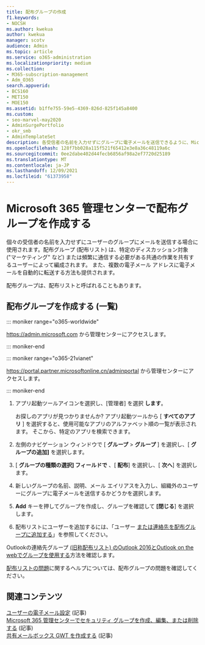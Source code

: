 ```yaml
---
title: 配布グループの作成
f1.keywords:
- NOCSH
ms.author: kwekua
author: kwekua
manager: scotv
audience: Admin
ms.topic: article
ms.service: o365-administration
ms.localizationpriority: medium
ms.collection:
- M365-subscription-management
- Adm_O365
search.appverid:
- BCS160
- MET150
- MOE150
ms.assetid: b1ffe755-59e5-4369-826d-825f145a8400
ms.custom:
- seo-marvel-may2020
- AdminSurgePortfolio
- okr_smb
- AdminTemplateSet
description: 各受信者の名前を入力せずにグループに電子メールを送信できるように、Microsoft 365 管理センターに配布グループまたはリストを作成します。
ms.openlocfilehash: 128f7bb028a115f521f65412e3e8a36c48119a6c
ms.sourcegitcommit: 0ee2dabe402d44fecb6856af98a2ef7720d25189
ms.translationtype: MT
ms.contentlocale: ja-JP
ms.lasthandoff: 12/09/2021
ms.locfileid: "61373958"
---
```

# <a name="create-distribution-groups-in-the-microsoft-365-admin-center"></a>Microsoft 365 管理センターで配布グループを作成する
  
個々の受信者の名前を入力せずにユーザーのグループにメールを送信する場合に使用されます。配布グループ (配布リスト) は、特定のディスカッション対象 ("マーケティング" など) または頻繁に通信する必要がある共通の作業を共有するユーザーによって編成されます。 また、複数の電子メール アドレスに電子メールを自動的に転送する方法も提供されます。

配布グループは、配布リストと呼ばれることもあります。
  
## <a name="create-a-distribution-group-list"></a>配布グループを作成する (一覧)

::: moniker range="o365-worldwide"

<a href="https://go.microsoft.com/fwlink/p/?linkid=2024339" target="_blank">https://admin.microsoft.com</a> から管理センターにアクセスします。

::: moniker-end

::: moniker range="o365-21vianet"

<a href="https://go.microsoft.com/fwlink/p/?linkid=850627" target="_blank">https://portal.partner.microsoftonline.cn/adminportal</a> から管理センターにアクセスします。

::: moniker-end

1. アプリ起動ツールアイコンを選択し、[管理者] を選択 **します**。
    
    お探しのアプリが見つかりませんか? アプリ起動ツールから [ **すべてのアプリ** ] を選択すると、使用可能なアプリのアルファベット順の一覧が表示されます。 そこから、特定のアプリを検索できます。 
    
2. 左側のナビゲーション ウィンドウで [ **グループ** \> **グループ** ] を選択し、[ **グループの追加]** を選択します。 
      
3. [ **グループの種類の選択] フィールドで** 、[ **配布**] を選択し、[ **次へ**] を選択します。
  
4. 新しいグループの名前、説明、メール エイリアスを入力し、組織外のユーザーにグループに電子メールを送信するかどうかを選択します。 
    
5. **Add** キーを押してグループを作成し、グループを確認して **[閉じる**] を選択します。 
    
6. 配布リストにユーザーを追加するには、「ユーザー [または連絡先を配布グループに追加する](../email/add-user-or-contact-to-distribution-list.md)」を参照してください。
    
Outlookの連絡先グループ [(旧称配布リスト) のOutlook 2016とOutlook on the webでグループを使用する](https://support.microsoft.com/office/1c97fcb2-0ed4-41e6-b401-58f9d7d40e39)方法を確認します。 
  
[配布リストの問題](/office365/troubleshoot/groups/distribution-list-issues)に関するヘルプについては、配布グループの問題を確認してください。 

## <a name="related-content"></a>関連コンテンツ

[ユーザーの電子メール設定](../email/office-365-user-email-settings.md) (記事)\
[Microsoft 365 管理センターでセキュリティ グループを作成、編集、または削除する](../email/create-edit-or-delete-a-security-group.md) (記事)\
[共有メールボックス GWT を作成する](../email/create-a-shared-mailbox.md) (記事)
